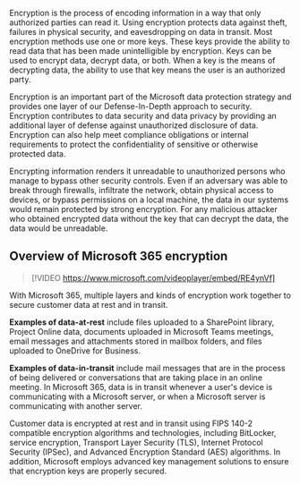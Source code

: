 Encryption is the process of encoding information in a way that only authorized parties can read it. Using encryption protects data against theft, failures in physical security, and eavesdropping on data in transit. Most encryption methods use one or more keys. These keys provide the ability to read data that has been made unintelligible by encryption. Keys can be used to encrypt data, decrypt data, or both. When a key is the means of decrypting data, the ability to use that key means the user is an authorized party.

Encryption is an important part of the Microsoft data protection strategy and provides one layer of our Defense-In-Depth approach to security. Encryption contributes to data security and data privacy by providing an additional layer of defense against unauthorized disclosure of data. Encryption can also help meet compliance obligations or internal requirements to protect the confidentiality of sensitive or otherwise protected data.

Encrypting information renders it unreadable to unauthorized persons who manage to bypass other security controls. Even if an adversary was able to break through firewalls, infiltrate the network, obtain physical access to devices, or bypass permissions on a local machine, the data in our systems would remain protected by strong encryption. For any malicious attacker who obtained encrypted data without the key that can decrypt the data, the data would be unreadable.

## Overview of Microsoft 365 encryption

> [!VIDEO https://www.microsoft.com/videoplayer/embed/RE4ynVf]

With Microsoft 365, multiple layers and kinds of encryption work together to secure customer data at rest and in transit.

**Examples of data-at-rest** include files uploaded to a SharePoint library, Project Online data, documents uploaded in Microsoft Teams meetings, email messages and attachments stored in mailbox folders, and files uploaded to OneDrive for Business.

**Examples of data-in-transit** include mail messages that are in the process of being delivered or conversations that are taking place in an online meeting. In Microsoft 365, data is in transit whenever a user's device is communicating with a Microsoft server, or when a Microsoft server is communicating with another server.

Customer data is encrypted at rest and in transit using FIPS 140-2 compatible encryption algorithms and technologies, including BitLocker, service encryption, Transport Layer Security (TLS), Internet Protocol Security (IPSec), and Advanced Encryption Standard (AES) algorithms. In addition, Microsoft employs advanced key management solutions to ensure that encryption keys are properly secured.
